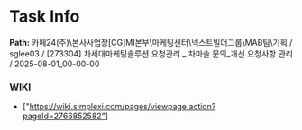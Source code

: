 # Task Info

**Path:** 카페24(주)\본사사업장\[CG]MI본부\마케팅센터\넥스트빌더그룹\MAB팀\기획 / sglee03 / [273304] 차세대마케팅솔루션 요청관리 _ 차마솔 문의_개선 요청사항 관리 / 2025-08-01_00-00-00

### WIKI
- ["https://wiki.simplexi.com/pages/viewpage.action?pageId=2766852582"]

